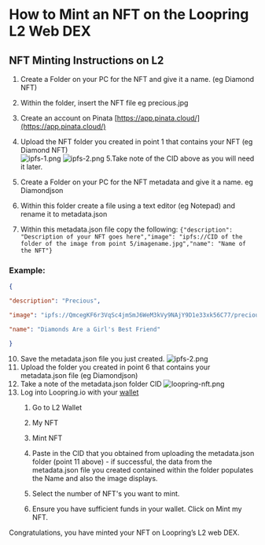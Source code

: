 
# How to Mint an NFT on the Loopring L2 Web DEX

## NFT Minting Instructions on L2



1. Create a Folder on your PC for the NFT and give it a name. (eg Diamond NFT)

2. Within the folder, insert the NFT file eg precious.jpg

3. Create an account on Pinata [https://app.pinata.cloud/](https://app.pinata.cloud/)

4. Upload the NFT folder you created in point 1 that contains your NFT (eg Diamond NFT)  
   ![ipfs-1.png](https://static.loopring.io/assets/images/ipfs-1.png) ![ipfs-2.png](https://static.loopring.io/assets/images/ipfs-2.png)
5.Take note of the CID above as you will need it later.
7. Create a Folder on your PC for the NFT metadata and give it a name. eg Diamondjson
8. Within this folder create a file using a text editor (eg Notepad) and rename it to metadata.json

9. Within this metadata.json file copy the following:
   `{"description": "Description of your NFT goes here","image": "ipfs://CID of the folder of the image from point 5/imagename.jpg","name": "Name of the NFT"}
   `
### Example:
```json
{

"description": "Precious",

"image": "ipfs://QmcegKF6r3VqSc4jmSmJ6WeM3kVy9NAjY9D1e33xk56C77/precious.jpg",

"name": "Diamonds Are a Girl's Best Friend"

}
```
10. Save the metadata.json file you just created.
    ![ipfs-2.png](https://static.loopring.io/assets/images/ipfs-3.png)
11. Upload the folder you created in point 6 that contains your metadata.json file (eg Diamondjson)
12. Take a note of the metadata.json folder CID
    ![loopring-nft.png](https://static.loopring.io/assets/images/nft-mint.png)
13. Log into Loopring.io with your  [wallet](https://desk.zoho.com/portal/loopring/en/kb/articles/how-do-i-connect-loopringsmartwallet-webdex)
    1.  Go to L2 Wallet

    2.  My NFT

    3.  Mint NFT

    4.  Paste in the CID that you obtained from uploading the metadata.json folder (point 11 above) - if successful, the data from the metadata.json file you created contained within the folder populates the Name and also the image displays.

    5.  Select the number of NFT's you want to mint.

    6.  Ensure you have sufficient funds in your wallet. Click on Mint my NFT.

Congratulations, you have minted your NFT on Loopring’s L2 web DEX.